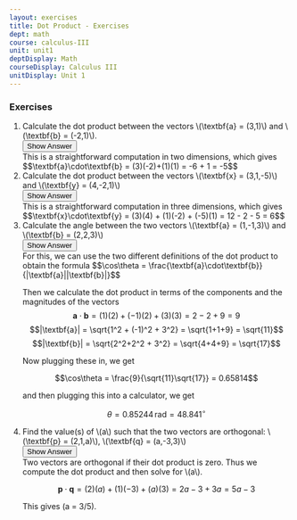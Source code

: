 ```yaml
---
layout: exercises
title: Dot Product - Exercises
dept: math
course: calculus-III
unit: unit1
deptDisplay: Math
courseDisplay: Calculus III
unitDisplay: Unit 1
---
```


### Exercises

<ol>
<li> <div class="exercise"> Calculate the dot product between the vectors \(\textbf{a} = (3,1)\) and \(\textbf{b} = (-2,1)\). 

<div class="answerBox">
<button onclick="myFunction('answer1')" class="answerButton">Show Answer</button>
<div  id="answer1" class="answer">
This is a straightforward computation in two dimensions, which gives 
$$\textbf{a}\cdot\textbf{b} = (3)(-2)+(1)(1) = -6 + 1 = -5$$ 
</div> 
</div>
</div>
</li>

<li> <div class="exercise"> Calculate the dot product between the vectors \(\textbf{x} = (3,1,-5)\) and \(\textbf{y} = (4,-2,1)\)

<div class="answerBox">
<button onclick="myFunction('answer2')" class="answerButton">Show Answer</button>
<div  id="answer2" class="answer">
This is a straightforward computation in three dimensions, which gives
$$\textbf{x}\cdot\textbf{y} = (3)(4) + (1)(-2) + (-5)(1) = 12 - 2 - 5 = 6$$
</div> 
</div>
</div>
</li>

<li> <div class="exercise"> Calculate the angle between the two vectors \(\textbf{a} = (1,-1,3)\) and \(\textbf{b} = (2,2,3)\)

<div class="answerBox">
<button onclick="myFunction('answer3')" class="answerButton">Show Answer</button>
<div  id="answer3" class="answer">
For this, we can use the two different definitions of the dot product to obtain the formula
$$\cos\theta = \frac{\textbf{a}\cdot\textbf{b}}{|\textbf{a}||\textbf{b}|}$$

Then we calculate the dot product in terms of the components and the magnitudes of the vectors
$$\textbf{a}\cdot\textbf{b} = (1)(2) + (-1)(2) + (3)(3) = 2 - 2 + 9 = 9$$ 
$$|\textbf{a}| = \sqrt{1^2 + (-1)^2 + 3^2} = \sqrt{1+1+9} = \sqrt{11}$$
$$|\textbf{b}| = \sqrt{2^2+2^2 + 3^2} = \sqrt{4+4+9} = \sqrt{17}$$

Now plugging these in, we get

$$\cos\theta = \frac{9}{\sqrt{11}\sqrt{17}} =  0.65814$$

and then plugging this into a calculator, we get

$$\theta = 0.85244\,\text{rad} =   48.841^\circ$$
</div> 
</div>
</div>
</li>

<li> <div class="exercise"> Find the value(s) of \(a\) such that the two vectors are orthogonal: \(\textbf{p} = (2,1,a)\), \(\textbf{q} = (a,-3,3)\)

<div class="answerBox">
<button onclick="myFunction('answer4')" class="answerButton">Show Answer</button>
<div  id="answer4" class="answer">
Two vectors are orthogonal if their dot product is zero. Thus we compute the dot product and then solve for \(a\).

$$\textbf{p}\cdot\textbf{q} = (2)(a) + (1)(-3) + (a)(3) = 2a - 3 + 3a = 5a - 3$$

This gives \(a = 3/5\).
</div> 
</div>
</div>
</li>
</ol>
